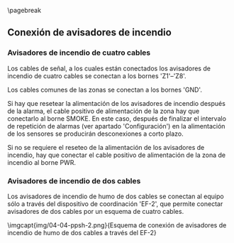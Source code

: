 \pagebreak

## Conexión de avisadores de incendio

### Avisadores de incendio de cuatro cables

Los cables de señal, a los cuales están conectados los avisadores de incendio de cuatro cables se conectan a los bornes 'Z1'–'Z8'.

Los cables comunes de las zonas se conectan a los bornes 'GND'.

Si hay que resetear la alimentación de los avisadores de incendio después de la alarma, el cable positivo de alimentación de la zona hay que conectarlo al borne SMOKE. En este caso, después de finalizar el intervalo de repetición de alarmas (ver apartado 'Configuración') en la alimentación de los sensores se producirán desconexiones a corto plazo.

Si no se requiere el reseteo de la alimentación de los avisadores de incendio, hay que conectar el cable positivo de alimentación de la zona de incendio al borne PWR. 

### Avisadores de incendio de dos cables

Los avisadores de incendio de humo de dos cables se conectan al equipo sólo a través del dispositivo de coordinación 'EF-2', que permite conectar avisadores de dos cables por un esquema de cuatro cables.

\imgcapt{img/04-04-ppsh-2.png}{Esquema de conexión de avisadores de incendio de humo de dos cables a través del EF-2}